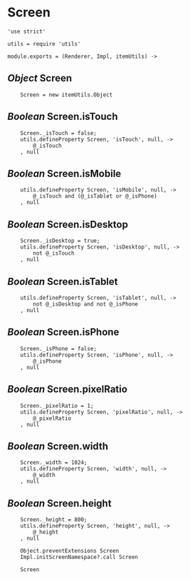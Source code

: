 Screen
======

	'use strict'

	utils = require 'utils'

	module.exports = (Renderer, Impl, itemUtils) ->

*Object* Screen
---------------

		Screen = new itemUtils.Object

*Boolean* Screen.isTouch
------------------------

		Screen._isTouch = false;
		utils.defineProperty Screen, 'isTouch', null, ->
			@_isTouch
		, null

*Boolean* Screen.isMobile
-------------------------

		utils.defineProperty Screen, 'isMobile', null, ->
			@_isTouch and (@_isTablet or @_isPhone)
		, null

*Boolean* Screen.isDesktop
--------------------------

		Screen._isDesktop = true;
		utils.defineProperty Screen, 'isDesktop', null, ->
			not @_isTouch
		, null

*Boolean* Screen.isTablet
-------------------------

		utils.defineProperty Screen, 'isTablet', null, ->
			not @_isDesktop and not @_isPhone
		, null

*Boolean* Screen.isPhone
------------------------

		Screen._isPhone = false;
		utils.defineProperty Screen, 'isPhone', null, ->
			@_isPhone
		, null

*Boolean* Screen.pixelRatio
---------------------------

		Screen._pixelRatio = 1;
		utils.defineProperty Screen, 'pixelRatio', null, ->
			@_pixelRatio
		, null

*Boolean* Screen.width
----------------------

		Screen._width = 1024;
		utils.defineProperty Screen, 'width', null, ->
			@_width
		, null

*Boolean* Screen.height
-----------------------

		Screen._height = 800;
		utils.defineProperty Screen, 'height', null, ->
			@_height
		, null

		Object.preventExtensions Screen
		Impl.initScreenNamespace?.call Screen

		Screen
